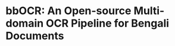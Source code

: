 <!-- # ocr

## TODO
- [ ] populate isolated standalone modules under **BengaliaiOCR/modules**
- [ ] create a ocr class in **BengaliaiOCR/ocr.py**
    - [ ] 2 public functions: ```eval() and infer()```
    - [ ] 2 modes for eval: ```pipeline and standalone``` -->

# bbOCR: An Open-source Multi-domain OCR Pipeline for Bengali Documents


